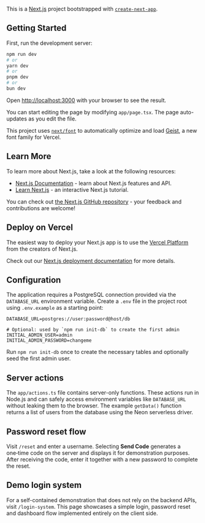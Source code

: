 This is a [Next.js](https://nextjs.org) project bootstrapped with [`create-next-app`](https://nextjs.org/docs/app/api-reference/cli/create-next-app).

## Getting Started

First, run the development server:

```bash
npm run dev
# or
yarn dev
# or
pnpm dev
# or
bun dev
```

Open [http://localhost:3000](http://localhost:3000) with your browser to see the result.

You can start editing the page by modifying `app/page.tsx`. The page auto-updates as you edit the file.

This project uses [`next/font`](https://nextjs.org/docs/app/building-your-application/optimizing/fonts) to automatically optimize and load [Geist](https://vercel.com/font), a new font family for Vercel.

## Learn More

To learn more about Next.js, take a look at the following resources:

- [Next.js Documentation](https://nextjs.org/docs) - learn about Next.js features and API.
- [Learn Next.js](https://nextjs.org/learn) - an interactive Next.js tutorial.

You can check out [the Next.js GitHub repository](https://github.com/vercel/next.js) - your feedback and contributions are welcome!

## Deploy on Vercel

The easiest way to deploy your Next.js app is to use the [Vercel Platform](https://vercel.com/new?utm_medium=default-template&filter=next.js&utm_source=create-next-app&utm_campaign=create-next-app-readme) from the creators of Next.js.

Check out our [Next.js deployment documentation](https://nextjs.org/docs/app/building-your-application/deploying) for more details.

## Configuration

The application requires a PostgreSQL connection provided via the `DATABASE_URL` environment variable.
Create a `.env` file in the project root using `.env.example` as a starting point:

```env
DATABASE_URL=postgres://user:password@host/db

# Optional: used by `npm run init-db` to create the first admin
INITIAL_ADMIN_USER=admin
INITIAL_ADMIN_PASSWORD=changeme
```


Run `npm run init-db` once to create the necessary tables and optionally seed the first admin user.

## Server actions

The `app/actions.ts` file contains server-only functions. These actions run in
Node.js and can safely access environment variables like `DATABASE_URL` without
leaking them to the browser. The example `getData()` function returns a list of
users from the database using the Neon serverless driver.


## Password reset flow

Visit `/reset` and enter a username. Selecting **Send Code** generates a one‑time code on the server and displays it for demonstration purposes. After receiving the code, enter it together with a new password to complete the reset.

## Demo login system

For a self-contained demonstration that does not rely on the backend APIs, visit `/login-system`. This page showcases a simple login, password reset and dashboard flow implemented entirely on the client side.
